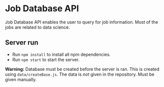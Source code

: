 # Job Database API

Job Database API enables the user to query for job information. Most of the jobs are related to data science.

## Server run

- Run `npm install` to install all npm dependencies.
- Run `npm start` to start the server.

**Warning:** Database must be created before the server is ran. This is created using `data/createBase.js`. The data is *not* given in the repository. Must be given manually.

